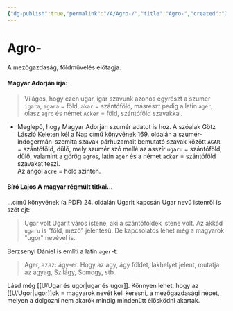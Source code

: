 ```yaml
---
{"dg-publish":true,"permalink":"/A/Agro-/","title":"Agro-","created":"2023-12-15T03:43","updated":"2024-10-22T21:41"}
---
```



# Agro-

A mezőgazdaság, földművelés előtagja.  

#### Magyar Adorján írja:

> Világos, hogy ezen ugar, ígar szavunk azonos egyrészt a szumer `igara`, `agara` = föld, `akar` = szántóföld, másrészt pedig a latin `ager`, olasz `agro` és német `Acker` = föld, szántóföld szavakkal.
- Meglepő, hogy Magyar Adorján szumér adatot is hoz. A szóalak Götz László Keleten kél a Nap című könyvének 169. oldalán a szumér-indogermán-szemita szavak párhuzamait bemutató szavak között `AGAR` = szántóföld, dűlő, mely szumér szó mellé az asszír `ugaru` = szántóföld, dűlő, valamint a görög `agros`, latin `ager` és a német `acker` = szántóföld szavakat teszi.  
Az angol `acre` = hold szintén.  

#### Bíró Lajos A magyar régmúlt titkai...

...című könyvének (a PDF) 24. oldalán Ugarit kapcsán Ugar nevű istenről is szót ejt:  
> Ugar volt Ugarit város istene, aki a szántóföldek istene volt. Az akkád `ugaru` is "föld, mező" jelentésű. De kapcsolatos lehet még a magyarok "ugor" nevével is.  

Berzsenyi Dániel is említi a latin `ager`-t: 
> Ager, azaz: ágy-er. Hogy az agy, ágy földet, lakhelyet jelent, mutatja az agyag, Szilágy, Somogy, stb.  

Lásd még [[U/Ugar és ugor\|ugar és ugor]]. Könnyen lehet, hogy az [[U/Ugor\|ugor]]ok = magyarok nevét kell keresni, a mezőgazdasági népet, melyen a dolgozni nem akarók mindig mindenütt élősködni akartak.  